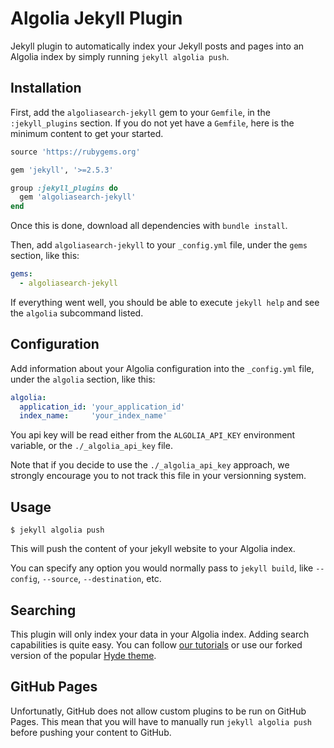 # Algolia Jekyll Plugin

Jekyll plugin to automatically index your Jekyll posts and pages into an
Algolia index by simply running `jekyll algolia push`.

## Installation

First, add the `algoliasearch-jekyll` gem to your `Gemfile`, in the
`:jekyll_plugins` section. If you do not yet have a `Gemfile`, here is the
minimum content to get your started.

```ruby
source 'https://rubygems.org'

gem 'jekyll', '>=2.5.3'

group :jekyll_plugins do
  gem 'algoliasearch-jekyll'
end
```

Once this is done, download all dependencies with `bundle install`. 

Then, add `algoliasearch-jekyll` to your `_config.yml` file, under the `gems`
section, like this:

```yaml
gems:
  - algoliasearch-jekyll
```

If everything went well, you should be able to execute `jekyll help` and see the
`algolia` subcommand listed.

## Configuration

Add information about your Algolia configuration into the `_config.yml` file,
under the `algolia` section, like this:

```yaml
algolia:
  application_id: 'your_application_id'
  index_name:     'your_index_name'
```

You api key will be read either from the `ALGOLIA_API_KEY` environment variable,
or the `./_algolia_api_key` file.

Note that if you decide to use the `./_algolia_api_key` approach, we strongly
encourage you to not track this file in your versionning system.

## Usage

```shell
$ jekyll algolia push
```

This will push the content of your jekyll website to your Algolia index.

You can specify any option you would normally pass to `jekyll build`, like
`--config`, `--source`, `--destination`, etc.

## Searching

This plugin will only index your data in your Algolia index. Adding search
capabilities is quite easy. You can follow [our tutorials][1] or use our forked
version of the popular [Hyde theme][2].

## GitHub Pages

Unfortunatly, GitHub does not allow custom plugins to be run on GitHub Pages.
This mean that you will have to manually run `jekyll algolia push` before
pushing your content to GitHub.


[1]: https://www.algolia.com/doc/javascript
[2]: https://github.com/algolia/hyde
